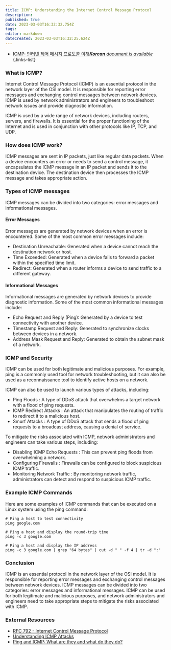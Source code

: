 ```yaml
---
title: ICMP: Understanding the Internet Control Message Protocol
description: 
published: true
date: 2023-03-03T16:32:32.754Z
tags: 
editor: markdown
dateCreated: 2023-03-03T16:32:25.624Z
---
```


- [ICMP: 인터넷 제어 메시지 프로토콜 이해***Korean** document is available*](/ko/Knowledge-base/Network/icmp-understanding-the-internet-control-message-protocol)
{.links-list}
### What is ICMP?

Internet Control Message Protocol (ICMP) is an essential protocol in the network layer of the OSI model. It is responsible for reporting error messages and exchanging control messages between network devices. ICMP is used by network administrators and engineers to troubleshoot network issues and provide diagnostic information. 

ICMP is used by a wide range of network devices, including routers, servers, and firewalls. It is essential for the proper functioning of the Internet and is used in conjunction with other protocols like IP, TCP, and UDP.

### How does ICMP work?

ICMP messages are sent in IP packets, just like regular data packets. When a device encounters an error or needs to send a control message, it encapsulates the ICMP message in an IP packet and sends it to the destination device. The destination device then processes the ICMP message and takes appropriate action.

### Types of ICMP messages

ICMP messages can be divided into two categories: error messages and informational messages.

#### Error Messages

Error messages are generated by network devices when an error is encountered. Some of the most common error messages include:

- Destination Unreachable: Generated when a device cannot reach the destination network or host.
- Time Exceeded: Generated when a device fails to forward a packet within the specified time limit.
- Redirect: Generated when a router informs a device to send traffic to a different gateway.

#### Informational Messages

Informational messages are generated by network devices to provide diagnostic information. Some of the most common informational messages include:

- Echo Request and Reply (Ping): Generated by a device to test connectivity with another device.
- Timestamp Request and Reply: Generated to synchronize clocks between devices in a network.
- Address Mask Request and Reply: Generated to obtain the subnet mask of a network.

### ICMP and Security

ICMP can be used for both legitimate and malicious purposes. For example, ping is a commonly used tool for network troubleshooting, but it can also be used as a reconnaissance tool to identify active hosts on a network. 

ICMP can also be used to launch various types of attacks, including:

- Ping Floods : A type of DDoS attack that overwhelms a target network with a flood of ping requests.
- ICMP Redirect Attacks : An attack that manipulates the routing of traffic to redirect it to a malicious host.
- Smurf Attacks : A type of DDoS attack that sends a flood of ping requests to a broadcast address, causing a denial of service.

To mitigate the risks associated with ICMP, network administrators and engineers can take various steps, including:

- Disabling ICMP Echo Requests : This can prevent ping floods from overwhelming a network.
- Configuring Firewalls : Firewalls can be configured to block suspicious ICMP traffic.
- Monitoring Network Traffic : By monitoring network traffic, administrators can detect and respond to suspicious ICMP traffic.

### Example ICMP Commands

Here are some examples of ICMP commands that can be executed on a Linux system using the ping command:

```shell
# Ping a host to test connectivity
ping google.com

# Ping a host and display the round-trip time
ping -c 3 google.com

# Ping a host and display the IP address
ping -c 3 google.com | grep "64 bytes" | cut -d " " -f 4 | tr -d ":"
```

### Conclusion

ICMP is an essential protocol in the network layer of the OSI model. It is responsible for reporting error messages and exchanging control messages between network devices. ICMP messages can be divided into two categories: error messages and informational messages. ICMP can be used for both legitimate and malicious purposes, and network administrators and engineers need to take appropriate steps to mitigate the risks associated with ICMP.

### External Resources

- [RFC 792 - Internet Control Message Protocol](https://datatracker.ietf.org/doc/html/rfc792)
- [Understanding ICMP Attacks](https://www.sans.org/reading-room/whitepapers/threats/understanding-icmp-attacks-70)
- [Ping and ICMP: What are they and what do they do?](https://www.cloudflare.com/learning/network-layer/ping-and-icmp-overview/)